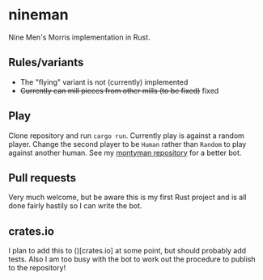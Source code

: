 # nineman
Nine Men's Morris implementation in Rust.

## Rules/variants
* The "flying" variant is not (currently) implemented
* ~~Currently can mill pieces from other mills (to be fixed)~~ fixed

## Play
Clone repository and run `cargo run`. Currently play is against a random player.
Change the second player to be `Human` rather than `Random` to play against another human.
See my [montyman repository](https://github.com/UsAndRufus/montyman) for a better bot.

## Pull requests
Very much welcome, but be aware this is my first Rust project and is all done fairly hastily so I can write the bot.

## crates.io
I plan to add this to ()[crates.io] at some point, but should probably add tests. Also I am too busy with the bot to work out the procedure to publish to the repository!
